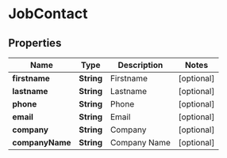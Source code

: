 
# JobContact

## Properties
Name | Type | Description | Notes
------------ | ------------- | ------------- | -------------
**firstname** | **String** | Firstname |  [optional]
**lastname** | **String** | Lastname |  [optional]
**phone** | **String** | Phone |  [optional]
**email** | **String** | Email |  [optional]
**company** | **String** | Company |  [optional]
**companyName** | **String** | Company Name |  [optional]



